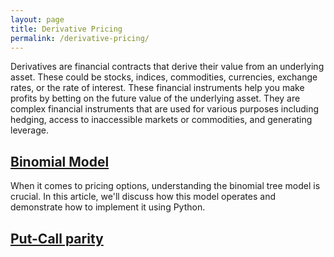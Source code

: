 ```yaml
---
layout: page
title: Derivative Pricing
permalink: /derivative-pricing/
---
```


Derivatives are financial contracts that derive their value from an underlying asset. These could be stocks, indices, commodities, currencies, exchange rates, or the rate of interest. These financial instruments help you make profits by betting on the future value of the underlying asset. They are complex financial instruments that are used for various purposes including hedging, access to inaccessible markets or commodities, and generating leverage.

## [Binomial Model](/derivative_pricing/2023/08/07/binomial_model)

When it comes to pricing options, understanding the binomial tree model is crucial. In this article, we'll discuss how this model operates and demonstrate how to implement it using Python.

## [Put-Call parity](/derivative_pricing/2023/08/08/put_call_parity)